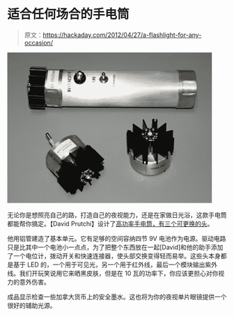 # 适合任何场合的手电筒

> 原文：<https://hackaday.com/2012/04/27/a-flashlight-for-any-occasion/>

![](img/34d30fad4f81b75f4809e007e3c49aa9.png "a-flashlight-for-any-occasion")

无论你是想照亮自己的路，打造自己的夜视能力，还是在家做日光浴，这款手电筒都能帮你搞定。【David Prutchi】设计了[高功率手电筒，有三个可更换的头](http://www.prutchi.com/2012/04/27/d-i-y-high-power-swappable-head-uvirvisible-led-flashlight-with-intensity-control)。

他用铝管建造了基本单元。它有足够的空间容纳四节 9V 电池作为电源。驱动电路只是比其中一个电池小一点点，为了把整个东西放在一起[David]和他的助手添加了一个电位计，拨动开关和快速连接器，使头部交换变得轻而易举。这些头本身都是基于 LED 的，一个用于可见光，另一个用于红外线，最后一个模块输出紫外线。我们开玩笑说用它来晒黑皮肤，但是在 10 瓦的功率下，你应该更担心对你视力的意外伤害。

成品显示检查一些加拿大货币上的安全墨水。这也将为你的夜视单片眼镜提供一个很好的辅助光源。